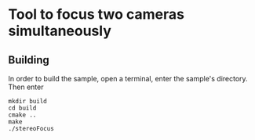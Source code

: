 # Tool to focus two cameras simultaneously

## Building
In order to build the sample, open a terminal, enter the sample's directory. Then enter
```
mkdir build
cd build 
cmake ..
make
./stereoFocus
```
